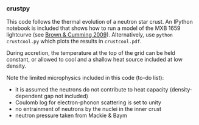 ### crustpy

This code follows the thermal evolution of a neutron star crust.
An IPython notebook is included that shows how to run a model of the MXB 1659 lightcurve (see [Brown & Cumming 2009](http://iopscience.iop.org/0004-637X/698/2/1020)). Alternatively, use `python crustcool.py` which plots the results in `crustcool.pdf`.

During accretion, the temperature at the top of the grid can be held constant, or allowed to cool and a shallow heat source included at low density.

Note the limited microphysics included in this code (to-do list):
* it is assumed the neutrons do not contribute to heat capacity (density-dependent gap not included)
* Coulomb log for electron-phonon scattering is set to unity
* no entrainment of neutrons by the nuclei in the inner crust
* neutron pressure taken from Mackie & Baym

